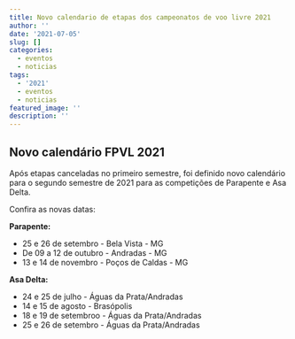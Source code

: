 ```yaml
---
title: Novo calendario de etapas dos campeonatos de voo livre 2021
author: ''
date: '2021-07-05'
slug: []
categories:
  - eventos
  - noticias
tags:
  - '2021'
  - eventos
  - noticias
featured_image: ''
description: ''
---
```



## Novo calendário FPVL 2021

Após etapas canceladas no primeiro semestre, foi definido novo calendário para o segundo semestre de 2021 para as competições de Parapente e Asa Delta.

Confira as novas datas:

**Parapente:**

- 25 e 26 de setembro - Bela Vista - MG
- De 09 a 12 de outubro - Andradas - MG
- 13 e 14 de novembro - Poços de Caldas - MG

**Asa Delta:**

- 24 e 25 de julho - Águas da Prata/Andradas
- 14 e 15 de agosto - Brasópolis
- 18 e 19 de setembroo - Águas da Prata/Andradas
- 25 e 26 de setembro - Águas da Prata/Andradas